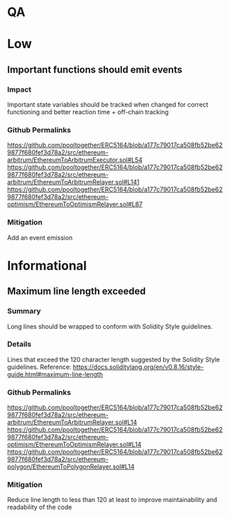 # QA
# Low
## Important functions should emit events
### Impact
Important state variables should be tracked when changed for correct functioning and better reaction time + off-chain tracking
### Github Permalinks
https://github.com/pooltogether/ERC5164/blob/a177c79017ca508fb52be629877f680fef3d78a2/src/ethereum-arbitrum/EthereumToArbitrumExecutor.sol#L54
https://github.com/pooltogether/ERC5164/blob/a177c79017ca508fb52be629877f680fef3d78a2/src/ethereum-arbitrum/EthereumToArbitrumRelayer.sol#L141
https://github.com/pooltogether/ERC5164/blob/a177c79017ca508fb52be629877f680fef3d78a2/src/ethereum-optimism/EthereumToOptimismRelayer.sol#L87
### Mitigation
Add an event emission

# Informational
## Maximum line length exceeded
### Summary
Long lines should be wrapped to conform with Solidity Style guidelines. 
### Details 
Lines that exceed the 120 character length suggested by the Solidity Style guidelines. Reference: https://docs.soliditylang.org/en/v0.8.16/style-guide.html#maximum-line-length
### Github Permalinks 

https://github.com/pooltogether/ERC5164/blob/a177c79017ca508fb52be629877f680fef3d78a2/src/ethereum-arbitrum/EthereumToArbitrumRelayer.sol#L14
https://github.com/pooltogether/ERC5164/blob/a177c79017ca508fb52be629877f680fef3d78a2/src/ethereum-optimism/EthereumToOptimismRelayer.sol#L14
https://github.com/pooltogether/ERC5164/blob/a177c79017ca508fb52be629877f680fef3d78a2/src/ethereum-polygon/EthereumToPolygonRelayer.sol#L14


### Mitigation
Reduce line length to less than 120 at least to improve maintainability and readability of the code 



